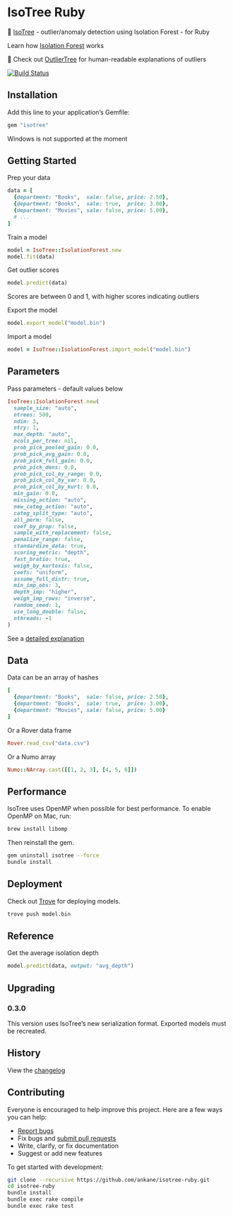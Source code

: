 # IsoTree Ruby

:evergreen_tree: [IsoTree](https://github.com/david-cortes/isotree) - outlier/anomaly detection using Isolation Forest - for Ruby

Learn how [Isolation Forest](https://www.youtube.com/watch?v=RyFQXQf4w4w) works

:deciduous_tree: Check out [OutlierTree](https://github.com/ankane/outliertree-ruby) for human-readable explanations of outliers

[![Build Status](https://github.com/ankane/isotree-ruby/workflows/build/badge.svg?branch=master)](https://github.com/ankane/isotree-ruby/actions)

## Installation

Add this line to your application’s Gemfile:

```ruby
gem "isotree"
```

Windows is not supported at the moment

## Getting Started

Prep your data

```ruby
data = [
  {department: "Books",  sale: false, price: 2.50},
  {department: "Books",  sale: true,  price: 3.00},
  {department: "Movies", sale: false, price: 5.00},
  # ...
]
```

Train a model

```ruby
model = IsoTree::IsolationForest.new
model.fit(data)
```

Get outlier scores

```ruby
model.predict(data)
```

Scores are between 0 and 1, with higher scores indicating outliers

Export the model

```ruby
model.export_model("model.bin")
```

Import a model

```ruby
model = IsoTree::IsolationForest.import_model("model.bin")
```

## Parameters

Pass parameters - default values below

```ruby
IsoTree::IsolationForest.new(
  sample_size: "auto",
  ntrees: 500,
  ndim: 3,
  ntry: 1,
  max_depth: "auto",
  ncols_per_tree: nil,
  prob_pick_pooled_gain: 0.0,
  prob_pick_avg_gain: 0.0,
  prob_pick_full_gain: 0.0,
  prob_pick_dens: 0.0,
  prob_pick_col_by_range: 0.0,
  prob_pick_col_by_var: 0.0,
  prob_pick_col_by_kurt: 0.0,
  min_gain: 0.0,
  missing_action: "auto",
  new_categ_action: "auto",
  categ_split_type: "auto",
  all_perm: false,
  coef_by_prop: false,
  sample_with_replacement: false,
  penalize_range: false,
  standardize_data: true,
  scoring_metric: "depth",
  fast_bratio: true,
  weigh_by_kurtosis: false,
  coefs: "uniform",
  assume_full_distr: true,
  min_imp_obs: 3,
  depth_imp: "higher",
  weigh_imp_rows: "inverse",
  random_seed: 1,
  use_long_double: false,
  nthreads: -1
)
```

See a [detailed explanation](https://isotree.readthedocs.io/en/latest/#isotree.IsolationForest)

## Data

Data can be an array of hashes

```ruby
[
  {department: "Books",  sale: false, price: 2.50},
  {department: "Books",  sale: true,  price: 3.00},
  {department: "Movies", sale: false, price: 5.00}
]
```

Or a Rover data frame

```ruby
Rover.read_csv("data.csv")
```

Or a Numo array

```ruby
Numo::NArray.cast([[1, 2, 3], [4, 5, 6]])
```

## Performance

IsoTree uses OpenMP when possible for best performance. To enable OpenMP on Mac, run:

```sh
brew install libomp
```

Then reinstall the gem.

```sh
gem uninstall isotree --force
bundle install
```

## Deployment

Check out [Trove](https://github.com/ankane/trove) for deploying models.

```sh
trove push model.bin
```

## Reference

Get the average isolation depth

```ruby
model.predict(data, output: "avg_depth")
```

## Upgrading

### 0.3.0

This version uses IsoTree’s new serialization format. Exported models must be recreated.

## History

View the [changelog](https://github.com/ankane/isotree-ruby/blob/master/CHANGELOG.md)

## Contributing

Everyone is encouraged to help improve this project. Here are a few ways you can help:

- [Report bugs](https://github.com/ankane/isotree-ruby/issues)
- Fix bugs and [submit pull requests](https://github.com/ankane/isotree-ruby/pulls)
- Write, clarify, or fix documentation
- Suggest or add new features

To get started with development:

```sh
git clone --recursive https://github.com/ankane/isotree-ruby.git
cd isotree-ruby
bundle install
bundle exec rake compile
bundle exec rake test
```
